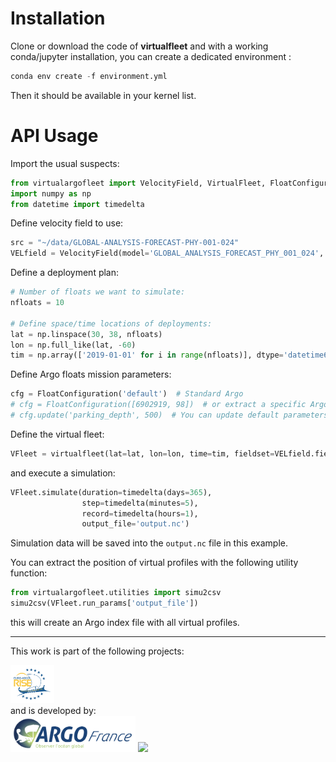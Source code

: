 # Installation

Clone or download the code of **virtualfleet** and with a working conda/jupyter installation, you can create a dedicated environment :
```python
conda env create -f environment.yml
```
Then it should be available in your kernel list.

# API Usage

Import the usual suspects:
```python
from virtualargofleet import VelocityField, VirtualFleet, FloatConfiguration
import numpy as np
from datetime import timedelta
```

Define velocity field to use:
```python
src = "~/data/GLOBAL-ANALYSIS-FORECAST-PHY-001-024"
VELfield = VelocityField(model='GLOBAL_ANALYSIS_FORECAST_PHY_001_024', src="%s/2019*.nc" % src)
```

Define a deployment plan:
```python
# Number of floats we want to simulate:
nfloats = 10

# Define space/time locations of deployments:
lat = np.linspace(30, 38, nfloats)
lon = np.full_like(lat, -60)
tim = np.array(['2019-01-01' for i in range(nfloats)], dtype='datetime64')
```

Define Argo floats mission parameters:
```python
cfg = FloatConfiguration('default')  # Standard Argo  
# cfg = FloatConfiguration([6902919, 98])  # or extract a specific Argo float cycle configuration   
# cfg.update('parking_depth', 500)  # You can update default parameters for your own experiment
```

Define the virtual fleet:
```python
VFleet = virtualfleet(lat=lat, lon=lon, time=tim, fieldset=VELfield.fieldset, mission=cfg.mission)
```
and execute a simulation: 
```python
VFleet.simulate(duration=timedelta(days=365), 
                step=timedelta(minutes=5), 
                record=timedelta(hours=1), 
                output_file='output.nc')
```

Simulation data will be saved into the ``output.nc`` file in this example.

You can extract the position of virtual profiles with the following utility function:
```python
from virtualargofleet.utilities import simu2csv
simu2csv(VFleet.run_params['output_file'])
```
this will create an Argo index file with all virtual profiles.

***
This work is part of the following projects:
<div>
<img src="https://github.com/euroargodev/euroargodev.github.io/raw/master/img/logo/logo-Euro-Argo-Rise_CMYK.png" width="70"/>
</div>
and is developed by:
<div>
<img src="https://github.com/euroargodev/euroargodev.github.io/raw/master/img/logo/ArgoFrance-logo_banner-color.png" width="200"/>
<img src="https://www.umr-lops.fr/var/storage/images/_aliases/logo_main/medias-ifremer/medias-lops/logos/logo-lops-2/1459683-4-fre-FR/Logo-LOPS-2.png" width="70"/>
</div>





